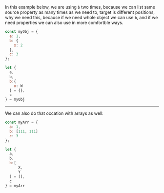 In this example below, we are using `b` two times, because we can list same source property as many times as we need to, target is different positions, why we need this, because if we need whole object we can use `b`, and if we need properties we can also use in more comfortble ways.

```js
const myObj = {
  a: 1,
  b: {
    x: 2
  },
  c: 3
};

let {
  a, 
  b,
  b:{
    x: W
  } = {},
  c
} = myObj
```

- - - - - 

We can also do that occation with arrays as well:

```js
const myArr = {
  a: 1,
  b: [111, 111]
  c: 3
};

let {
  a, 
  b,
  b:[
      X,
      Y
  ] = [],
  c
} = myArr
```
